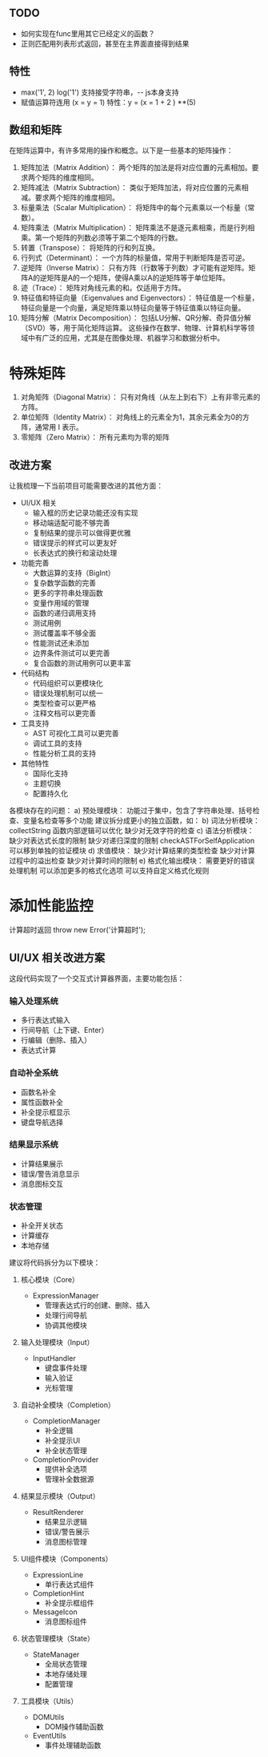 ## TODO
- 如何实现在func里用其它已经定义的函数？
- 正则匹配用列表形式返回，甚至在主界面直接得到结果

## 特性
- max('1', 2)  log('1')  支持接受字符串，-- js本身支持
- 赋值运算符连用 (x = y = 1)  特性：y = (x = 1 + 2 ) **(5)


## 数组和矩阵
在矩阵运算中，有许多常用的操作和概念。以下是一些基本的矩阵操作：
1. 矩阵加法（Matrix Addition）：
两个矩阵的加法是将对应位置的元素相加。要求两个矩阵的维度相同。
2. 矩阵减法（Matrix Subtraction）：
类似于矩阵加法，将对应位置的元素相减。要求两个矩阵的维度相同。
3. 标量乘法（Scalar Multiplication）：
将矩阵中的每个元素乘以一个标量（常数）。
4. 矩阵乘法（Matrix Multiplication）：
矩阵乘法不是逐元素相乘，而是行列相乘。第一个矩阵的列数必须等于第二个矩阵的行数。
5. 转置（Transpose）：
将矩阵的行和列互换。
6. 行列式（Determinant）：
一个方阵的标量值，常用于判断矩阵是否可逆。
7. 逆矩阵（Inverse Matrix）：
只有方阵（行数等于列数）才可能有逆矩阵。矩阵A的逆矩阵是A的一个矩阵，使得A乘以A的逆矩阵等于单位矩阵。
8. 迹（Trace）：
矩阵对角线元素的和。仅适用于方阵。
9. 特征值和特征向量（Eigenvalues and Eigenvectors）：
特征值是一个标量，特征向量是一个向量，满足矩阵乘以特征向量等于特征值乘以特征向量。
10. 矩阵分解（Matrix Decomposition）：
包括LU分解、QR分解、奇异值分解（SVD）等，用于简化矩阵运算。
这些操作在数学、物理、计算机科学等领域中有广泛的应用，尤其是在图像处理、机器学习和数据分析中。

# 特殊矩阵
1. 对角矩阵（Diagonal Matrix）：
只有对角线（从左上到右下）上有非零元素的方阵。
2. 单位矩阵（Identity Matrix）：
对角线上的元素全为1，其余元素全为0的方阵，通常用 I 表示。
3. 零矩阵（Zero Matrix）：
所有元素均为零的矩阵


## 改进方案

让我梳理一下当前项目可能需要改进的其他方面：
- UI/UX 相关
    - 输入框的历史记录功能还没有实现
    - 移动端适配可能不够完善
    - 复制结果的提示可以做得更优雅
    - 错误提示的样式可以更友好
    - 长表达式的换行和滚动处理
- 功能完善
    - 大数运算的支持（BigInt）
    - 复杂数学函数的完善
    - 更多的字符串处理函数
    - 变量作用域的管理
    - 函数的递归调用支持
    - 测试用例
    - 测试覆盖率不够全面
    - 性能测试还未添加
    - 边界条件测试可以更完善
    - 复合函数的测试用例可以更丰富
- 代码结构
    - 代码组织可以更模块化
    - 错误处理机制可以统一
    - 类型检查可以更严格
    - 注释文档可以更完善
- 工具支持
    - AST 可视化工具可以更完善
    - 调试工具的支持
    - 性能分析工具的支持
- 其他特性
    - 国际化支持
    - 主题切换
    - 配置持久化


 各模块存在的问题：
a) 预处理模块：
功能过于集中，包含了字符串处理、括号检查、变量名检查等多个功能
建议拆分成更小的独立函数，如：
b) 词法分析模块：
collectString 函数内部逻辑可以优化
缺少对无效字符的检查
c) 语法分析模块：
缺少对表达式长度的限制
缺少对递归深度的限制
checkASTForSelfApplication 可以移到单独的验证模块
d) 求值模块：
缺少对计算结果的类型检查
缺少对计算过程中的溢出检查
缺少对计算时间的限制
e) 格式化输出模块：
需要更好的错误处理机制
可以添加更多的格式化选项
可以支持自定义格式化规则

# 添加性能监控
计算超时返回 throw new Error('计算超时');



## UI/UX 相关改进方案

这段代码实现了一个交互式计算器界面，主要功能包括：
### 输入处理系统
- 多行表达式输入
- 行间导航（上下键、Enter）
- 行编辑（删除、插入）
- 表达式计算
### 自动补全系统
- 函数名补全
- 属性函数补全
- 补全提示框显示
- 键盘导航选择

### 结果显示系统
- 计算结果展示
- 错误/警告消息显示
- 消息图标交互

### 状态管理
- 补全开关状态
- 计算缓存
- 本地存储

建议将代码拆分为以下模块：

1. 核心模块（Core）
   - ExpressionManager
     - 管理表达式行的创建、删除、插入
     - 处理行间导航
     - 协调其他模块

2. 输入处理模块（Input）
   - InputHandler
     - 键盘事件处理
     - 输入验证
     - 光标管理

3. 自动补全模块（Completion）
   - CompletionManager
     - 补全逻辑
     - 补全提示UI
     - 补全状态管理
   - CompletionProvider
     - 提供补全选项
     - 管理补全数据源

4. 结果显示模块（Output）
   - ResultRenderer
     - 结果显示逻辑
     - 错误/警告展示
     - 消息图标管理

5. UI组件模块（Components）
   - ExpressionLine
     - 单行表达式组件
   - CompletionHint
     - 补全提示框组件
   - MessageIcon
     - 消息图标组件

6. 状态管理模块（State）
   - StateManager
     - 全局状态管理
     - 本地存储处理
     - 配置管理

7. 工具模块（Utils）
   - DOMUtils
     - DOM操作辅助函数
   - EventUtils
     - 事件处理辅助函数
